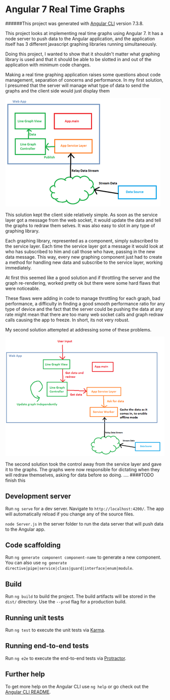 # Angular 7 Real Time Graphs

######This project was generated with [Angular CLI](https://github.com/angular/angular-cli) version 7.3.8.

This project looks at implementing real time graphs using Angular 7.
It has a node server to push data to the Angular application, and the application itself has 3 different
javascript graphing libraries running simultaneously.

Doing this project, I wanted to show that it shouldn't matter what graphing library is used and that it should be
able to be slotted in and out of the application with minimum code changes. 

Making a real time graphing application raises some questions about code management, separation of concerns
and performance. In my first solution, I presumed that the server will manage what type of data to send the graphs and 
the client side would just display them 

![Alt text](readMeImages/Method1.png?raw=true "Method1")

This solution kept the client side relatively simple. As soon as the service layer got a message from the web socket, it would update
the data and tell the graphs to redraw them selves. It was also easy to slot in any type of graphing library. 

Each graphing library, represented as a component, simply subscribed to the service layer. Each time the service layer got a 
message it would look at who has subscribed to him and call those who have, passing in the new data message. This way, every new
graphing component just had to create a method for handling new data and subscribe to the service layer, working immediately. 

At first this seemed like a good solution and if throttling the server and the graph re-rendering, worked pretty ok but
there were some hard flaws that were noticeable.

These flaws were adding in code to manage throttling for each graph, bad performance, a difficulty in finding 
a good smooth performance ratio for any type of device and the fact that the server could be pushing the data at any rate might
mean that there are too many web socket calls and graph redraw calls causing the app to freeze. In short, its not very robust.

My second solution attempted at addressing some of these problems.

![Alt text](readMeImages/Method2.png?raw=true "Method2")

The second solution took the control away from the service layer and gave it to the graphs. The graphs were now responsible for
dictating when they will redraw themselves, asking for data before so doing. ....
####TODO finish this
  

## Development server

Run `ng serve` for a dev server. Navigate to `http://localhost:4200/`. The app will automatically reload if you change any of the source files.

`node Server.js` in the server folder to run the data server that will push data to the Angular app.

## Code scaffolding

Run `ng generate component component-name` to generate a new component. You can also use `ng generate directive|pipe|service|class|guard|interface|enum|module`.

## Build

Run `ng build` to build the project. The build artifacts will be stored in the `dist/` directory. Use the `--prod` flag for a production build.

## Running unit tests

Run `ng test` to execute the unit tests via [Karma](https://karma-runner.github.io).

## Running end-to-end tests

Run `ng e2e` to execute the end-to-end tests via [Protractor](http://www.protractortest.org/).

## Further help

To get more help on the Angular CLI use `ng help` or go check out the [Angular CLI README](https://github.com/angular/angular-cli/blob/master/README.md).
